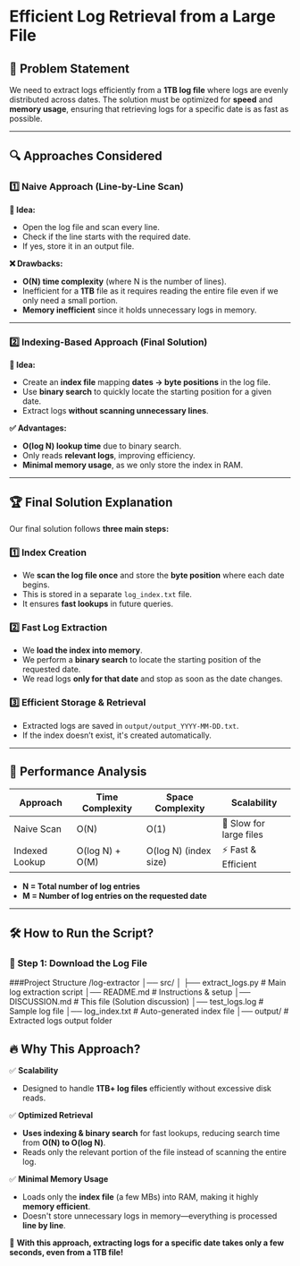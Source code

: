 # Efficient Log Retrieval from a Large File  

## 📌 Problem Statement  
We need to extract logs efficiently from a **1TB log file** where logs are evenly distributed across dates. The solution must be optimized for **speed** and **memory usage**, ensuring that retrieving logs for a specific date is as fast as possible.  

---

## 🔍 **Approaches Considered**  

### 1️⃣ **Naive Approach (Line-by-Line Scan)**
**📌 Idea:**  
- Open the log file and scan every line.
- Check if the line starts with the required date.
- If yes, store it in an output file.  

**❌ Drawbacks:**  
- **O(N) time complexity** (where N is the number of lines).  
- Inefficient for a **1TB** file as it requires reading the entire file even if we only need a small portion.  
- **Memory inefficient** since it holds unnecessary logs in memory.  

---

### 2️⃣ **Indexing-Based Approach (Final Solution)**
**📌 Idea:**  
- Create an **index file** mapping **dates → byte positions** in the log file.  
- Use **binary search** to quickly locate the starting position for a given date.  
- Extract logs **without scanning unnecessary lines**.  

**✅ Advantages:**  
- **O(log N) lookup time** due to binary search.  
- Only reads **relevant logs**, improving efficiency.  
- **Minimal memory usage**, as we only store the index in RAM.  

---

## 🏆 **Final Solution Explanation**  
Our final solution follows **three main steps:**  

### **1️⃣ Index Creation**  
- We **scan the log file once** and store the **byte position** where each date begins.  
- This is stored in a separate `log_index.txt` file.  
- It ensures **fast lookups** in future queries.  

### **2️⃣ Fast Log Extraction**  
- We **load the index into memory**.  
- We perform a **binary search** to locate the starting position of the requested date.  
- We read logs **only for that date** and stop as soon as the date changes.  

### **3️⃣ Efficient Storage & Retrieval**  
- Extracted logs are saved in `output/output_YYYY-MM-DD.txt`.  
- If the index doesn’t exist, it's created automatically.  

---

## 🚀 **Performance Analysis**  
| Approach         | Time Complexity | Space Complexity | Scalability |
|-----------------|---------------|----------------|-------------|
| Naive Scan      | O(N)          | O(1)           | 🚨 Slow for large files |
| Indexed Lookup  | O(log N) + O(M) | O(log N) (index size) | ⚡ Fast & Efficient |

- **N = Total number of log entries**  
- **M = Number of log entries on the requested date**  

---

## 🛠 **How to Run the Script?**  
### **🔹 Step 1: Download the Log File**

###Project Structure
/log-extractor
│── src/
│   ├── extract_logs.py   # Main log extraction script
│── README.md             # Instructions & setup
│── DISCUSSION.md         # This file (Solution discussion)
│── test_logs.log         # Sample log file
│── log_index.txt         # Auto-generated index file
│── output/               # Extracted logs output folder

## 🔥 Why This Approach?  

✅ **Scalability**  
   - Designed to handle **1TB+ log files** efficiently without excessive disk reads.  

✅ **Optimized Retrieval**  
   - **Uses indexing & binary search** for fast lookups, reducing search time from **O(N) to O(log N)**.  
   - Reads only the relevant portion of the file instead of scanning the entire log.  

✅ **Minimal Memory Usage**  
   - Loads only the **index file** (a few MBs) into RAM, making it highly **memory efficient**.  
   - Doesn't store unnecessary logs in memory—everything is processed **line by line**.  

🚀 **With this approach, extracting logs for a specific date takes only a few seconds, even from a 1TB file!**  
